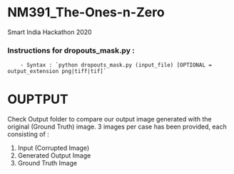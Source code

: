 # NM391_The-Ones-n-Zero
Smart India Hackathon 2020


### Instructions for dropouts_mask.py : 

		- Syntax : `python dropouts_mask.py (input_file) [OPTIONAL = output_extension png|tiff|tif]`
# OUPTPUT
Check Output folder to compare our output image generated with the original (Ground Truth) image. 3 images per case has been provided, each consisting of :
1. Input (Corrupted Image)
2. Generated Output Image
3. Ground Truth Image
